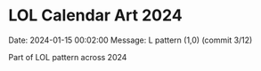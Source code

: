# LOL Calendar Art 2024

Date: 2024-01-15 00:02:00
Message: L pattern (1,0) (commit 3/12)

Part of LOL pattern across 2024
